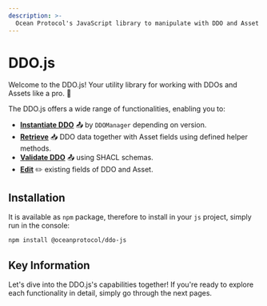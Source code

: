 ```yaml
---
description: >-
  Ocean Protocol's JavaScript library to manipulate with DDO and Asset fields and to validate DDO structures depending on version.
---
```


# DDO.js

Welcome to the DDO.js! Your utility library for working with DDOs and Assets like a pro. 🚀

The DDO.js offers a wide range of functionalities, enabling you to:

* [**Instantiate DDO**](instantiate-ddo.md) 📤 by `DDOManager` depending on version.
* [**Retrieve**](retrieve-fields.md) 📥 DDO data together with Asset fields using defined helper methods.
* [**Validate DDO**](validate.md) 📤 using SHACL schemas.
* [**Edit**](edit-fields.md) ✏️ existing fields of DDO and Asset.

## Installation

It is available as `npm` package, therefore to install in your `js` project, simply run in the console:

```bash
npm install @oceanprotocol/ddo-js
```

## Key Information

Let's dive into the DDO.js's capabilities together! If you're ready to explore each functionality in detail, simply go through the next pages.